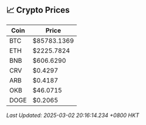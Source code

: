 ## 📈 Crypto Prices

| Coin | Price |
| ---- | ----- |
| BTC | $85783.1369 |
| ETH | $2225.7824 |
| BNB | $606.6290 |
| CRV | $0.4297 |
| ARB | $0.4187 |
| OKB | $46.0715 |
| DOGE | $0.2065 |

_Last Updated: 2025-03-02 20:16:14.234 +0800 HKT_
